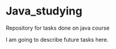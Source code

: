 # Java_studying
Repository for tasks done on java course

I am going to describe future tasks here.
